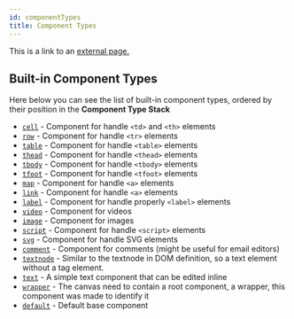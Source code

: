 ```yaml
---
id: componentTypes
title: Component Types
---
```


This is a link to an [external page.](http://www.example.com/)
## Built-in Component Types

Here below you can see the list of built-in component types, ordered by their position in the **Component Type Stack**

* [`cell`](https://github.com/artf/grapesjs/blob/dev/src/dom_components/model/ComponentTableCell.js) - Component for handle `<td>` and `<th>` elements
* [`row`](https://github.com/artf/grapesjs/blob/dev/src/dom_components/model/ComponentTableRow.js) - Component for handle `<tr>` elements
* [`table`](https://github.com/artf/grapesjs/blob/dev/src/dom_components/model/ComponentTable.js) - Component for handle `<table>` elements
* [`thead`](https://github.com/artf/grapesjs/blob/dev/src/dom_components/model/ComponentTableHead.js) - Component for handle `<thead>` elements
* [`tbody`](https://github.com/artf/grapesjs/blob/dev/src/dom_components/model/ComponentTableBody.js) - Component for handle `<tbody>` elements
* [`tfoot`](https://github.com/artf/grapesjs/blob/dev/src/dom_components/model/ComponentTableFoot.js) - Component for handle `<tfoot>` elements
* [`map`](https://github.com/artf/grapesjs/blob/dev/src/dom_components/model/ComponentMap.js) - Component for handle `<a>` elements
* [`link`](https://github.com/artf/grapesjs/blob/dev/src/dom_components/model/ComponentLink.js) - Component for handle `<a>` elements
* [`label`](https://github.com/artf/grapesjs/blob/dev/src/dom_components/model/ComponentLabel.js) - Component for handle properly `<label>` elements
* [`video`](https://github.com/artf/grapesjs/blob/dev/src/dom_components/model/ComponentVideo.js) - Component for videos
* [`image`](https://github.com/artf/grapesjs/blob/dev/src/dom_components/model/ComponentImage.js) - Component for images
* [`script`](https://github.com/artf/grapesjs/blob/dev/src/dom_components/model/ComponentScript.js) - Component for handle `<script>` elements
* [`svg`](https://github.com/artf/grapesjs/blob/dev/src/dom_components/model/ComponentSvg.js) - Component for handle SVG elements
* [`comment`](https://github.com/artf/grapesjs/blob/dev/src/dom_components/model/ComponentComment.js) - Component for comments (might be useful for email editors)
* [`textnode`](https://github.com/artf/grapesjs/blob/dev/src/dom_components/model/ComponentTextNode.js) - Similar to the textnode in DOM definition, so a text element without a tag element.
* [`text`](https://github.com/artf/grapesjs/blob/dev/src/dom_components/model/ComponentText.js) - A simple text component that can be edited inline
* [`wrapper`](https://github.com/artf/grapesjs/blob/dev/src/dom_components/model/ComponentWrapper.js) - The canvas need to contain a root component, a wrapper, this component was made to identify it
* [`default`](https://github.com/artf/grapesjs/blob/dev/src/dom_components/model/Component.js) - Default base component


